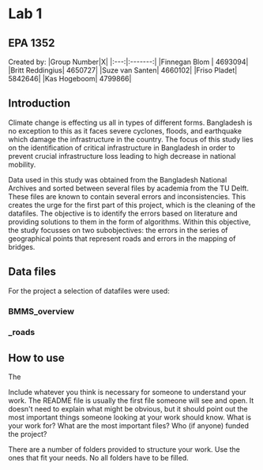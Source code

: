 # Lab 1 
## EPA 1352 

Created by:
|Group Number|X|
|:---:|:-------:|
|Finnegan Blom | 4693094|
|Britt Reddingius| 4650727|
|Suze van Santen| 4660102|
|Friso Pladet| 5842646|
|Kas Hogeboom| 4799866|


## Introduction

Climate change is effecting us all in types of different forms. Bangladesh is no exception to this as it faces severe cyclones, floods, and earthquake which damage the infrastructure in the country. The focus of this study lies on the identification of critical infrastructure in Bangladesh in order to prevent crucial infrastructure loss leading to high decrease in national mobility. 

Data used in this study was obtained from the Bangladesh National Archives and sorted between several files by academia from the TU Delft. These files are known to contain several errors and inconsistencies. This creates the urge for the first part of this project, which is the cleaning of the datafiles. The objective is to identify the errors based on literature and providing solutions to them in the form of algorithms. 
Within this objective, the study focusses on two subobjectives: the errors in the series of geographical points that represent roads and errors in the mapping of bridges. 

## Data files 

For the project a selection of datafiles were used:
### BMMS_overview



### _roads



## How to use

The 

Include whatever you think is necessary for someone to understand your work. The README file is usually the first file someone will see and open. It doesn't need to explain what might be obvious, but it should point out the most important things someone looking at your work should know. What is your work for? What are the most important files? Who (if anyone) funded the project?

There are a number of folders provided to structure your work. Use the ones that fit your needs. No all folders have to be filled. 
